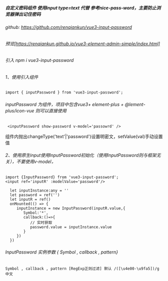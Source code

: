 
##### 自定义密码组件 使用input type=text 代替 参考nice-pass-word，主要防止浏览器弹出记住密码
###### github: https://github.com/renqiankun/vue3-input-password
###### 预览[https://renqiankun.github.io/vue3-element-admin-simple/index.html]

###### 引入  npm i vue3-input-password

######  1、使用引入组件
    import { inputPassword } from 'vue3-input-password';
 

######  inputPassword 为组件，项目中包含vue3+ element-plus + @lement-plus/icon-vue 则可以直接使用
     <inputPassword show-password v-model='passowrd' />

组件内抛出changeType('text'|'password')设置明密文，setValue(val)手动设置值

######  2、使用原生input使用InputPassword初始化（使用InputPassword则与框架无关），不要使用v-model，

    import {InputPassword} from 'vue3-input-password';
    <input ref='inputR' :modelValue='password'/>
   
      let inputInstance:any = ''
      let password = ref('')
      let inputR = ref()
      onMounted(() => {
         inputInstance = new InputPassword(inputR.value,{
            Symbol:'*',
            callback:()=>{
               // 实时获取
               password.value = inputInstance.value
            }
         })
      })

   
 ######  InputPassword 实例参数 { Symbol , callback , pattern}
    Symbol , callback , pattern [RegExp正则过滤] 默认 /([\u4e00-\u9fa5])/g 中文
